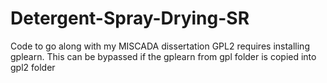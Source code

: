 # Detergent-Spray-Drying-SR
Code to go along with my MISCADA dissertation
GPL2 requires installing gplearn. This can be bypassed if the gplearn from gpl folder is copied into gpl2 folder
